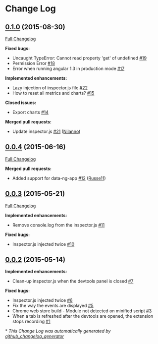 # Change Log

## [0.1.0](https://github.com/Linkurious/angular-performance/tree/0.1.0) (2015-08-30)
[Full Changelog](https://github.com/Linkurious/angular-performance/compare/0.0.4...0.1.0)

**Fixed bugs:**

- Uncaught TypeError: Cannot read property 'get' of undefined [\#19](https://github.com/Linkurious/angular-performance/issues/19)
- Permission Error [\#18](https://github.com/Linkurious/angular-performance/issues/18)
- Error when running angular 1.3 in production mode [\#17](https://github.com/Linkurious/angular-performance/issues/17)

**Implemented enhancements:**

- Lazy injection of inspector.js file [\#22](https://github.com/Linkurious/angular-performance/issues/22)
- How to reset all metrics and charts? [\#15](https://github.com/Linkurious/angular-performance/issues/15)

**Closed issues:**

- Export charts [\#14](https://github.com/Linkurious/angular-performance/issues/14)

**Merged pull requests:**

- Update inspector.js [\#21](https://github.com/Linkurious/angular-performance/pull/21) ([Nilanno](https://github.com/Nilanno))

## [0.0.4](https://github.com/Linkurious/angular-performance/tree/0.0.4) (2015-06-16)
[Full Changelog](https://github.com/Linkurious/angular-performance/compare/0.0.3...0.0.4)

**Merged pull requests:**

- Added support for data-ng-app [\#12](https://github.com/Linkurious/angular-performance/pull/12) ([Russe11](https://github.com/Russe11))

## [0.0.3](https://github.com/Linkurious/angular-performance/tree/0.0.3) (2015-05-21)
[Full Changelog](https://github.com/Linkurious/angular-performance/compare/0.0.2...0.0.3)

**Implemented enhancements:**

- Remove console.log from the inspector.js [\#11](https://github.com/Linkurious/angular-performance/issues/11)

**Fixed bugs:**

- Inspector.js injected twice [\#10](https://github.com/Linkurious/angular-performance/issues/10)

## [0.0.2](https://github.com/Linkurious/angular-performance/tree/0.0.2) (2015-05-14)
**Implemented enhancements:**

- Clean-up inspector.js when the devtools panel is closed [\#7](https://github.com/Linkurious/angular-performance/issues/7)

**Fixed bugs:**

- Inspector.js injected twice [\#6](https://github.com/Linkurious/angular-performance/issues/6)
- Fix the way the events are displayed [\#5](https://github.com/Linkurious/angular-performance/issues/5)
- Chrome web store build - Module not detected on minified script [\#3](https://github.com/Linkurious/angular-performance/issues/3)
- When a tab is refreshed after the devtools are opened, the extension stops recording [\#1](https://github.com/Linkurious/angular-performance/issues/1)



\* *This Change Log was automatically generated by [github_changelog_generator](https://github.com/skywinder/Github-Changelog-Generator)*